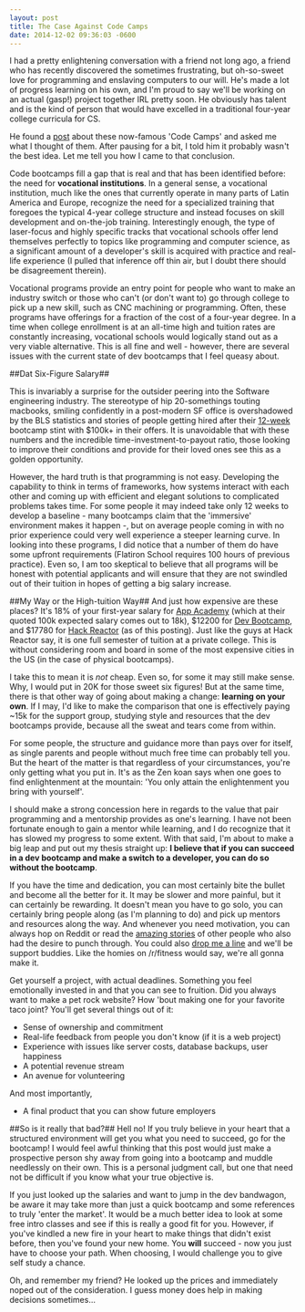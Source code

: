```yaml
---
layout: post
title: The Case Against Code Camps
date: 2014-12-02 09:36:03 -0600
---
```


I had a pretty enlightening conversation with a friend not long ago, a friend who has recently discovered the sometimes frustrating, but oh-so-sweet love for programming and enslaving computers to our will. He's made a lot of progress learning on his own, and I'm proud to say we'll be working on an actual (gasp!) project together IRL pretty soon. He obviously has talent and is the kind of person that would have excelled in a traditional four-year college curricula for CS.

He found a [post](http://fortune.com/2013/10/10/can-silicon-valley-boot-camps-get-you-a-120k-job/) about these now-famous 'Code Camps' and asked me what I thought of them. After pausing for a bit, I told him it probably wasn't the best idea. Let me tell you how I came to that conclusion.

Code bootcamps fill a gap that is real and that has been identified before:  the need for **vocational institutions**. In a general sense, a vocational institution, much like the ones that currently operate in many parts of Latin America and Europe, recognize the need for a specialized training that foregoes the typical 4-year college structure and instead focuses on skill development and on-the-job training. Interestingly enough, the type of laser-focus and highly specific tracks that vocational schools offer lend themselves perfectly to topics like programming and computer science, as a significant amount of a developer's skill is acquired with practice and real-life experience (I pulled that inference off thin air, but I doubt there should be disagreement therein).

Vocational programs provide an entry point for people who want to make an industry switch or those who can't (or don't want to) go through college to pick up a new skill, such as CNC machining or programming. Often, these programs have offerings for a fraction of the cost of a four-year degree. In a time when college enrollment is at an all-time high and tuition rates are constantly increasing, vocational schools would logically stand out as a very viable alternative. This is all fine and well - however, there are several issues with the current state of dev bootcamps that I feel queasy about.

<!-- more -->

##Dat Six-Figure Salary##

This is invariably a surprise for the outsider peering into the Software engineering industry. The stereotype of hip 20-somethings touting macbooks, smiling confidently in a post-modern SF office is overshadowed by the BLS statistics and stories of people getting hired after their [12-week](http://www.appacademy.io/#p-curriculum) bootcamp stint with $100k+ in their offers. It is unavoidable that with these numbers and the incredible time-investment-to-payout ratio, those looking to improve their conditions and provide for their loved ones see this as a golden opportunity.

However, the hard truth is that programming is not easy. Developing the capability to think in terms of frameworks, how systems interact with each other and coming up with efficient and elegant solutions to complicated problems takes time. For some people it may indeed take only 12 weeks to develop a baseline - many bootcamps claim that the 'immersive' environment makes it happen -, but on average people coming in with no prior experience could very well experience a steeper learning curve. In looking into these programs, I did notice that a number of them do have some upfront requirements (Flatiron School requires 100 hours of previous practice). Even so, I am too skeptical to believe that all programs will be honest with potential applicants and will ensure that they are not swindled out of their tuition in hopes of getting a big salary increase.

##My Way or the High-tuition Way##
And just how expensive are these places? It's 18% of your first-year salary for [App Academy](http://www.appacademy.io/#p-program) (which at their quoted 100k expected salary comes out to 18k), $12200 for [Dev Bootcamp](http://devbootcamp.com/learn-more/), and $17780 for [Hack Reactor](http://www.hackreactor.com/questions/) (as of this posting). Just like the guys at Hack Reactor say, it is one full semester of tuition at a private college. This is without considering room and board in some of the most expensive cities in the US (in the case of physical bootcamps).

I take this to mean it is *not* cheap. Even so, for some it may still make sense. Why, I would put in 20K for those sweet six figures! But at the same time, there is that other way of going about making a change: **learning on your own**. If I may, I'd like to make the comparison that one is effectively paying ~15k for the support group, studying style and resources that the dev bootcamps provide, because all the sweat and tears come from within.

For some people, the structure and guidance more than pays over for itself, as single parents and people without much free time can probably tell you. But the heart of the matter is that regardless of your circumstances, you're only getting what you put in. It's as the Zen koan says when one goes to find enlightenment at the mountain: 'You only attain the enlightenment you bring with yourself'.

I should make a strong concession here in regards to the value that pair programming and a mentorship provides as one's learning. I have not been fortunate enough to gain a mentor while learning, and I do recognize that it has slowed my progress to some extent. With that said, I'm about to make a big leap and put out my thesis straight up: **I believe that if you can succeed in a dev bootcamp and make a switch to a developer, you can do so without the bootcamp**.

If you have the time and dedication, you can most certainly bite the bullet and become all the better for it. It may be slower and more painful, but it can certainly be rewarding. It doesn't mean you have to go solo, you can certainly bring people along (as I'm planning to do) and pick up mentors and resources along the way. And whenever you need motivation, you can always hop on Reddit or read the [amazing stories](https://www.quora.com/I-am-24-years-old-and-just-started-learning-coding-I-want-to-be-a-programmer-Am-I-too-late-in-the-game) of other people who also had the desire to punch through. You could also [drop me a line](mailto:maxarturo@gmail.com) and we'll be support buddies. Like the homies on /r/fitness would say, we're all gonna make it.

Get yourself a project, with actual deadlines. Something you feel emotionally invested in and that you can see to fruition. Did you always want to make a pet rock website? How 'bout making one for your favorite taco joint? You'll get several things out of it:

- Sense of ownership and commitment
- Real-life feedback from people you don't know (if it is a web project)
- Experience with issues like server costs, database backups, user happiness
- A potential revenue stream
- An avenue for volunteering

And most importantly,

- A final product that you can show future employers


##So is it really that bad?##
Hell no! If you truly believe in your heart that a structured environment will get you what you need to succeed, go for the bootcamp! I would feel awful thinking that this post would just make a prospective person shy away from going into a bootcamp and muddle needlessly on their own. This is a personal judgment call, but one that need not be difficult if you know what your true objective is.

If you just looked up the salaries and want to jump in the dev bandwagon, be aware it may take more than just a quick bootcamp and some references to truly 'enter the market'. It would be a much better idea to look at some free intro classes and see if this is really a good fit for you. However, if you've kindled a new fire in your heart to make things that didn't exist before, then you've found your new home. You **will** succeed - now you just have to choose your path. When choosing, I would challenge you to give self study a chance.

Oh, and remember my friend? He looked up the prices and immediately noped out of the consideration. I guess money does help in making decisions sometimes...
